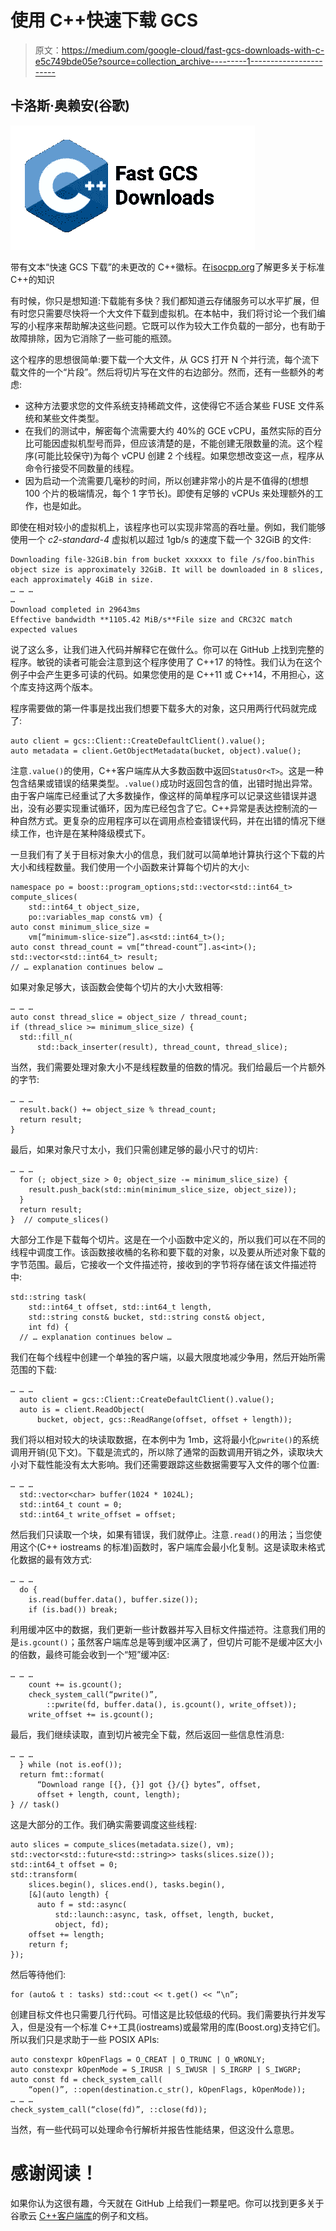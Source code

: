 # 使用 C++快速下载 GCS

> 原文：<https://medium.com/google-cloud/fast-gcs-downloads-with-c-e5c749bde05e?source=collection_archive---------1----------------------->

## 卡洛斯·奥赖安(谷歌)

![](img/fbd6f76e27a29de8de51d84299fb2bea.png)

带有文本“快速 GCS 下载”的未更改的 C++徽标。在[isocpp.org](http://isocpp.org/)了解更多关于标准 C++的知识

有时候，你只是想知道:下载能有多快？我们都知道云存储服务可以水平扩展，但有时您只需要尽快将一个大文件下载到虚拟机。在本帖中，我们将讨论一个我们编写的小程序来帮助解决这些问题。它既可以作为较大工作负载的一部分，也有助于故障排除，因为它消除了一些可能的瓶颈。

这个程序的思想很简单:要下载一个大文件，从 GCS 打开 N 个并行流，每个流下载文件的一个“片段”。然后将切片写在文件的右边部分。然而，还有一些额外的考虑:

*   这种方法要求您的文件系统支持稀疏文件，这使得它不适合某些 FUSE 文件系统和某些文件类型。
*   在我们的测试中，解密每个流需要大约 40%的 GCE vCPU，虽然实际的百分比可能因虚拟机型号而异，但应该清楚的是，不能创建无限数量的流。这个程序(可能比较保守)为每个 vCPU 创建 2 个线程。如果您想改变这一点，程序从命令行接受不同数量的线程。
*   因为启动一个流需要几毫秒的时间，所以创建非常小的片是不值得的(想想 100 个片的极端情况，每个 1 字节长)。即使有足够的 vCPUs 来处理额外的工作，也是如此。

即使在相对较小的虚拟机上，该程序也可以实现非常高的吞吐量。例如，我们能够使用一个 *c2-standard-4* 虚拟机以超过 1gb/s 的速度下载一个 32GiB 的文件:

```
Downloading file-32GiB.bin from bucket xxxxxx to file /s/foo.binThis object size is approximately 32GiB. It will be downloaded in 8 slices, each approximately 4GiB in size.
… … …
…
Download completed in 29643ms
Effective bandwidth **1105.42 MiB/s**File size and CRC32C match expected values
```

说了这么多，让我们进入代码并解释它在做什么。你可以在 GitHub 上找到完整的程序。敏锐的读者可能会注意到这个程序使用了 C++17 的特性。我们认为在这个例子中会产生更多可读的代码。如果您使用的是 C++11 或 C++14，不用担心，这个库支持这两个版本。

程序需要做的第一件事是找出我们想要下载多大的对象，这只用两行代码就完成了:

```
auto client = gcs::Client::CreateDefaultClient().value();
auto metadata = client.GetObjectMetadata(bucket, object).value();
```

注意`.value()`的使用，C++客户端库从大多数函数中返回`StatusOr<T>`。这是一种包含结果或错误的结果类型。`.value()`成功时返回包含的值，出错时抛出异常。由于客户端库已经重试了大多数操作，像这样的简单程序可以记录这些错误并退出，没有必要实现重试循环，因为库已经包含了它。C++异常是表达控制流的一种自然方式。更复杂的应用程序可以在调用点检查错误代码，并在出错的情况下继续工作，也许是在某种降级模式下。

一旦我们有了关于目标对象大小的信息，我们就可以简单地计算执行这个下载的片大小和线程数量。我们使用一个小函数来计算每个切片的大小:

```
namespace po = boost::program_options;std::vector<std::int64_t> compute_slices(
    std::int64_t object_size,
    po::variables_map const& vm) {
auto const minimum_slice_size =
    vm[“minimum-slice-size”].as<std::int64_t>();
auto const thread_count = vm[“thread-count”].as<int>();
std::vector<std::int64_t> result;
// … explanation continues below …
```

如果对象足够大，该函数会使每个切片的大小大致相等:

```
… … …
auto const thread_slice = object_size / thread_count;
if (thread_slice >= minimum_slice_size) {
  std::fill_n(
      std::back_inserter(result), thread_count, thread_slice);
```

当然，我们需要处理对象大小不是线程数量的倍数的情况。我们给最后一个片额外的字节:

```
… … …
  result.back() += object_size % thread_count;
  return result;
}
```

最后，如果对象尺寸太小，我们只需创建足够的最小尺寸的切片:

```
… … …
  for (; object_size > 0; object_size -= minimum_slice_size) {
    result.push_back(std::min(minimum_slice_size, object_size));
  }
  return result;
}  // compute_slices()
```

大部分工作是下载每个切片。这是在一个小函数中定义的，所以我们可以在不同的线程中调度工作。该函数接收桶的名称和要下载的对象，以及要从所述对象下载的字节范围。最后，它接收一个文件描述符，接收到的字节将存储在该文件描述符中:

```
std::string task(
    std::int64_t offset, std::int64_t length,
    std::string const& bucket, std::string const& object,
    int fd) {
  // … explanation continues below …
```

我们在每个线程中创建一个单独的客户端，以最大限度地减少争用，然后开始所需范围的下载:

```
… … …
  auto client = gcs::Client::CreateDefaultClient().value();
  auto is = client.ReadObject(
      bucket, object, gcs::ReadRange(offset, offset + length));
```

我们将以相对较大的块读取数据，在本例中为 1mb，这将最小化`pwrite()`的系统调用开销(见下文)。下载是流式的，所以除了通常的函数调用开销之外，读取块大小对下载性能没有太大影响。我们还需要跟踪这些数据需要写入文件的哪个位置:

```
… … …
  std::vector<char> buffer(1024 * 1024L);
  std::int64_t count = 0;
  std::int64_t write_offset = offset;
```

然后我们只读取一个块，如果有错误，我们就停止。注意`.read()`的用法；当您使用这个(C++ iostreams 的标准)函数时，客户端库会最小化复制。这是读取未格式化数据的最有效方式:

```
… … …
  do {
    is.read(buffer.data(), buffer.size());
    if (is.bad()) break;
```

利用缓冲区中的数据，我们更新一些计数器并写入目标文件描述符。注意我们用的是`is.gcount()`；虽然客户端库总是等到缓冲区满了，但切片可能不是缓冲区大小的倍数，最终可能会收到一个“短”缓冲区:

```
… … …
    count += is.gcount();
    check_system_call(“pwrite()”,
        ::pwrite(fd, buffer.data(), is.gcount(), write_offset));
    write_offset += is.gcount();
```

最后，我们继续读取，直到切片被完全下载，然后返回一些信息性消息:

```
… … …
  } while (not is.eof());
  return fmt::format(
      “Download range [{}, {}] got {}/{} bytes”, offset,
      offset + length, count, length);
} // task()
```

这是大部分的工作。我们确实需要调度这些线程:

```
auto slices = compute_slices(metadata.size(), vm);
std::vector<std::future<std::string>> tasks(slices.size());
std::int64_t offset = 0;
std::transform(
    slices.begin(), slices.end(), tasks.begin(),
    [&](auto length) {
      auto f = std::async(
          std::launch::async, task, offset, length, bucket,
          object, fd);
    offset += length;
    return f;
});
```

然后等待他们:

```
for (auto& t : tasks) std::cout << t.get() << “\n”;
```

创建目标文件也只需要几行代码。可惜这是比较低级的代码。我们需要执行并发写入，但是没有一个标准 C++工具(iostreams)或最常用的库(Boost.org)支持它们。所以我们只是求助于一些 POSIX APIs:

```
auto constexpr kOpenFlags = O_CREAT | O_TRUNC | O_WRONLY;
auto constexpr kOpenMode = S_IRUSR | S_IWUSR | S_IRGRP | S_IWGRP;
auto const fd = check_system_call(
    “open()”, ::open(destination.c_str(), kOpenFlags, kOpenMode));
… … …
check_system_call(“close(fd)”, ::close(fd));
```

当然，有一些代码可以处理命令行解析并报告性能结果，但这没什么意思。

# 感谢阅读！

如果你认为这很有趣，今天就在 GitHub 上给我们一颗星吧。你可以找到更多关于谷歌云 [C++客户端库](https://github.com/googleapis/google-cloud-cpp)的例子和文档。